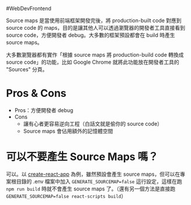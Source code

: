 #WebDevFrontend 

Source maps 是當使用前端框架開發完後，將 production-built code 對應到 source code 的 maps，目的是讓其他人可以透過瀏覽器的開發者工具直接看到 source code，方便開發者 debug。大多數的框架預設都會在 build 時產生 source maps。

大多數瀏覽器都有實作「根據 source maps 將 production-build code 轉換成 source code」的功能，比如 Google Chrome 就將此功能放在開發者工具的 "Sources" 分頁。

# Pros & Cons

- Pros：方便開發者 debug
- Cons
    - 讓有心者更容易逆向工程（白話文就是偷你的 source code）
    - Source maps 會佔用額外的記憶體空間

# 可以不要產生 Source Maps 嗎？

可以。以 [create-react-app](</Web Development/Frontend Frameworks/React/create-react-app.md>) 為例，雖然預設會產生 source maps，但可以在專案根目錄的 .env 檔案中加入 `GENERATE_SOURCEMAP=false` 這行設定，這樣在跑 `npm run build` 時就不會產生 source maps 了。（還有另一個方法是直接跑 `GENERATE_SOURCEMAP=false react-scripts build`）
